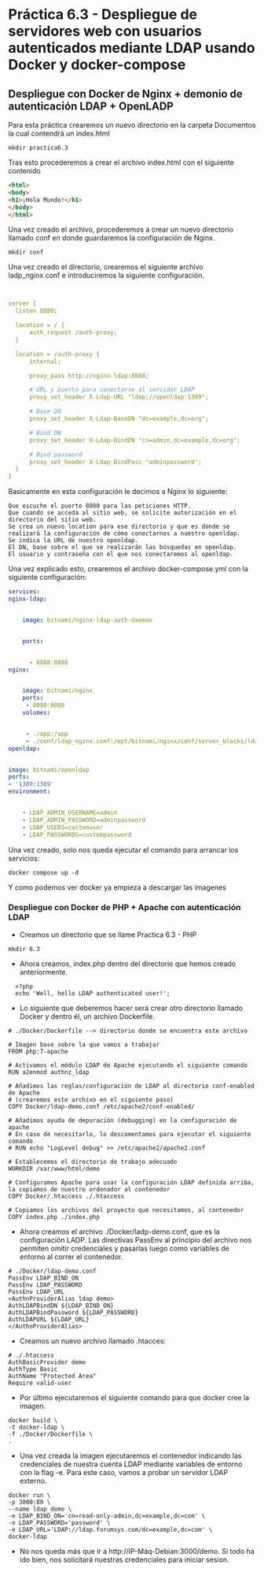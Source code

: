 # Práctica 6.3 - Despliegue de servidores web con usuarios autenticados mediante LDAP usando Docker y docker-compose

## Despliegue con Docker de Nginx + demonio de autenticación LDAP + OpenLADP

Para esta práctica crearemos un nuevo directorio en la carpeta Documentos la cual contendrá un index.html
````
mkdir practica6.3
````
Tras esto procederemos a crear el archivo index.html con el siguiente contenido
````html
<html>
<body>
<h1>¡Hola Mundo!</h1>
</body>
</html>
`````

Una vez creado el archivo, procederemos a crear un nuevo directorio llamado conf en donde guardaremos la configuración de Nginx.
````
mkdir conf
````
Una vez creado el directorio, crearemos el siguiente archivo ladp_nginx.conf e introduciremos la siguiente configuración.
````yaml


server {
  listen 8080;

  location = / {
      auth_request /auth-proxy;
  }

  location = /auth-proxy {
      internal;

      proxy_pass http://nginx-ldap:8888;

      # URL y puerto para conectarse al servidor LDAP
      proxy_set_header X-Ldap-URL "ldap://openldap:1389";

      # Base DN
      proxy_set_header X-Ldap-BaseDN "dc=example,dc=org";

      # Bind DN
      proxy_set_header X-Ldap-BindDN "cn=admin,dc=example,dc=org";

      # Bind password
      proxy_set_header X-Ldap-BindPass "adminpassword";
  }
}
````

Basicamente en esta configuración le decimos a Nginx lo siguiente:

    Que escuche el puerto 8080 para las peticiones HTTP.
    Que cuando se acceda al sitio web, se solicite autorización en el directorio del sitio web.
    Se crea un nuevo location para ese directorio y que es donde se realizará la configuración de cómo conectarnos a nuestro openldap.
    Se indica la URL de nuestro openldap.
    El DN, base sobre el que se realizarán las búsquedas en openldap.
    El usuario y contraseña con el que nos conectaremos al openldap.

Una vez explicado esto, crearemos el archivo docker-compose.yml con la siguiente configuración:
````yaml
services:
nginx-ldap:


    image: bitnami/nginx-ldap-auth-daemon


    ports: 


      - 8888:8888
nginx:


    image: bitnami/nginx
    ports: 
     - 8080:8080
    volumes:


     - ./app:/app
     - ./conf/ldap_nginx.conf:/opt/bitnami/nginx/conf/server_blocks/ldap_nginx.conf
openldap:


image: bitnami/openldap
ports:
- '1389:1389'    
environment:


    - LDAP_ADMIN_USERNAME=admin
    - LDAP_ADMIN_PASSWORD=adminpassword
    - LDAP_USERS=customuser
    - LDAP_PASSWORDS=custompassword
````

Una vez creado, solo nos queda ejecutar el comando para arrancar los servicios:
````
docker compose up -d
````
Y como podemos ver docker ya empieza a descargar las imagenes

### Despliegue con Docker de PHP + Apache con autenticación LDAP

- Creamos un directorio que se llame Practica 6.3 - PHP
````
mkdir 6.3
````
- Ahora creamos, index.php dentro del directorio que hemos creado anteriormente.
````
  <?php
  echo 'Well, hello LDAP authenticated user!';
````
- Lo siguiente que deberemos hacer será crear otro directorio llamado Docker y dentro él, un archivo Dockerfile.
````
# ./Docker/Dockerfile --> directorio donde se encuentra este archivo

# Imagen base sobre la que vamos a trabajar
FROM php:7-apache

# Activamos el módulo LDAP de Apache ejecutando el siguiente comando
RUN a2enmod authnz_ldap

# Añadimos las reglas/configuración de LDAP al directorio conf-enabled de Apache
# (crearemos este archivo en el siguiente paso)
COPY Docker/ldap-demo.conf /etc/apache2/conf-enabled/

# Añadimos ayuda de depuración (debugging) en la configuración de apache
# En caso de necesitarlo, lo descomentamos para ejecutar el siguiente comando
# RUN echo "LogLevel debug" >> /etc/apache2/apache2.conf

# Establecemos el directorio de trabajo adecuado
WORKDIR /var/www/html/demo

# Configuramos Apache para usar la configuración LDAP definida arriba, la copiamos de nuestro ordenador al contenedor
COPY Docker/.htaccess ./.htaccess

# Copiamos los archivos del proyecto que necesitamos, al contenedor
COPY index.php ./index.php
````
- Ahora creamos el archivo ./Docker/ladp-demo.conf, que es la configuración LADP. Las directivas PassEnv al principio del archivo nos permiten omitir credenciales y pasarlas luego como variables de entorno al correr el contenedor.
````
# ./Docker/ldap-demo.conf
PassEnv LDAP_BIND_ON
PassEnv LDAP_PASSWORD
PassEnv LDAP_URL
<AuthnProviderAlias ldap demo>
AuthLDAPBindDN ${LDAP_BIND_ON}
AuthLDAPBindPassword ${LDAP_PASSWORD}
AuthLDAPURL ${LDAP_URL}
</AuthnProviderAlias> 
````
- Creamos un nuevo archivo llamado .htacces:
````
# ./.htaccess
AuthBasicProvider demo
AuthType Basic
AuthName "Protected Area"
Require valid-user
````
- Por último ejecutaremos el siguiente comando para que docker cree la imagen.
````
docker build \
-t docker-ldap \
-f ./Docker/Dockerfile \
.
````
- Una vez creada la imagen ejecutaremos el contenedor indicando las credenciales de nuestra cuenta LDAP mediante variables de entorno con la flag -e. Para este caso, vamos a probar un servidor LDAP externo.
````
docker run \
-p 3000:80 \
--name ldap_demo \
-e LDAP_BIND_ON='cn=read-only-admin,dc=example,dc=com' \
-e LDAP_PASSWORD='password' \
-e LDAP_URL='LDAP://ldap.forumsys.com/dc=example,dc=com' \
docker-ldap
````
- No nos queda más que ir a http://IP-Máq-Debian:3000/demo. Si todo ha ido bien, nos solicitará nuestras credenciales para iniciar sesion.

